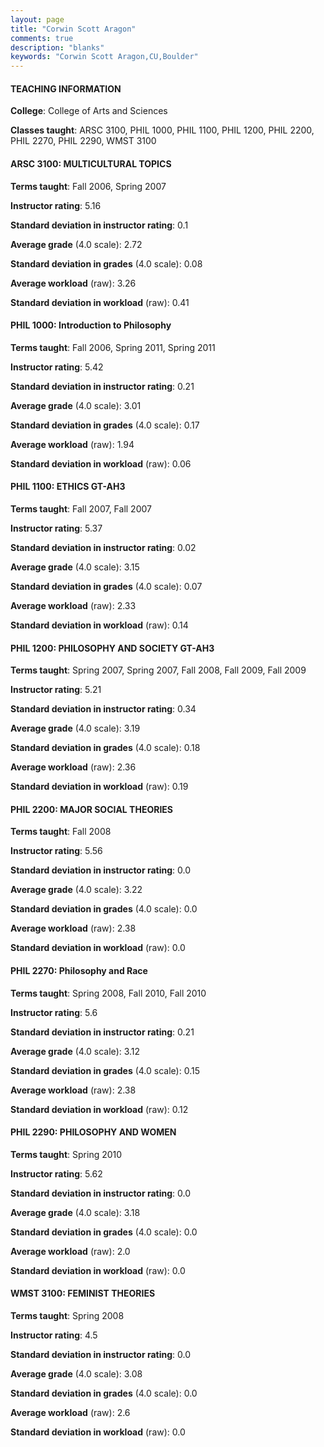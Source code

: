 ```yaml
---
layout: page
title: "Corwin Scott Aragon" 
comments: true
description: "blanks"
keywords: "Corwin Scott Aragon,CU,Boulder"
---
```

<head>
<script src="https://ajax.googleapis.com/ajax/libs/jquery/2.1.3/jquery.min.js"></script>
<script src="https://dl.dropboxusercontent.com/s/pc42nxpaw1ea4o9/highcharts.js?dl=0"></script>
<!-- <script src="../assets/js/highcharts.js"></script> -->
<style type="text/css">@font-face {
	font-family: "Bebas Neue";
	src: url(https://www.filehosting.org/file/details/544349/BebasNeue Regular.otf) format("opentype");
	}
	h1.Bebas { 
		font-family: "Bebas Neue", Verdana, Tahoma;
	}
</style>
</head>
	   
#### TEACHING INFORMATION

**College**: College of Arts and Sciences

**Classes taught**: ARSC 3100, PHIL 1000, PHIL 1100, PHIL 1200, PHIL 2200, PHIL 2270, PHIL 2290, WMST 3100

#### ARSC 3100: MULTICULTURAL TOPICS

**Terms taught**: Fall 2006, Spring 2007

**Instructor rating**: 5.16

**Standard deviation in instructor rating**: 0.1

**Average grade** (4.0 scale): 2.72

**Standard deviation in grades** (4.0 scale): 0.08

**Average workload** (raw): 3.26

**Standard deviation in workload** (raw): 0.41

#### PHIL 1000: Introduction to Philosophy

**Terms taught**: Fall 2006, Spring 2011, Spring 2011

**Instructor rating**: 5.42

**Standard deviation in instructor rating**: 0.21

**Average grade** (4.0 scale): 3.01

**Standard deviation in grades** (4.0 scale): 0.17

**Average workload** (raw): 1.94

**Standard deviation in workload** (raw): 0.06

#### PHIL 1100: ETHICS GT-AH3

**Terms taught**: Fall 2007, Fall 2007

**Instructor rating**: 5.37

**Standard deviation in instructor rating**: 0.02

**Average grade** (4.0 scale): 3.15

**Standard deviation in grades** (4.0 scale): 0.07

**Average workload** (raw): 2.33

**Standard deviation in workload** (raw): 0.14

#### PHIL 1200: PHILOSOPHY AND SOCIETY GT-AH3

**Terms taught**: Spring 2007, Spring 2007, Fall 2008, Fall 2009, Fall 2009

**Instructor rating**: 5.21

**Standard deviation in instructor rating**: 0.34

**Average grade** (4.0 scale): 3.19

**Standard deviation in grades** (4.0 scale): 0.18

**Average workload** (raw): 2.36

**Standard deviation in workload** (raw): 0.19

#### PHIL 2200: MAJOR SOCIAL THEORIES

**Terms taught**: Fall 2008

**Instructor rating**: 5.56

**Standard deviation in instructor rating**: 0.0

**Average grade** (4.0 scale): 3.22

**Standard deviation in grades** (4.0 scale): 0.0

**Average workload** (raw): 2.38

**Standard deviation in workload** (raw): 0.0

#### PHIL 2270: Philosophy and Race

**Terms taught**: Spring 2008, Fall 2010, Fall 2010

**Instructor rating**: 5.6

**Standard deviation in instructor rating**: 0.21

**Average grade** (4.0 scale): 3.12

**Standard deviation in grades** (4.0 scale): 0.15

**Average workload** (raw): 2.38

**Standard deviation in workload** (raw): 0.12

#### PHIL 2290: PHILOSOPHY AND WOMEN

**Terms taught**: Spring 2010

**Instructor rating**: 5.62

**Standard deviation in instructor rating**: 0.0

**Average grade** (4.0 scale): 3.18

**Standard deviation in grades** (4.0 scale): 0.0

**Average workload** (raw): 2.0

**Standard deviation in workload** (raw): 0.0

#### WMST 3100: FEMINIST THEORIES

**Terms taught**: Spring 2008

**Instructor rating**: 4.5

**Standard deviation in instructor rating**: 0.0

**Average grade** (4.0 scale): 3.08

**Standard deviation in grades** (4.0 scale): 0.0

**Average workload** (raw): 2.6

**Standard deviation in workload** (raw): 0.0

